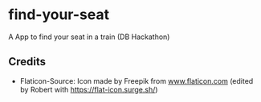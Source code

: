 # find-your-seat
A App to find your seat in a train (DB Hackathon)

## Credits

* Flaticon-Source:  Icon made by Freepik from www.flaticon.com (edited by Robert with https://flat-icon.surge.sh/)

